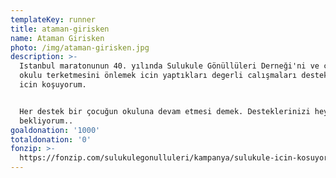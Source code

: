 ```yaml
---
templateKey: runner
title: ataman-girisken
name: Ataman Girisken
photo: /img/ataman-girisken.jpg
description: >-
  Istanbul maratonunun 40. yılında Sulukule Gönüllüleri Derneği'ni ve çocukların
  okulu terketmesini önlemek icin yaptıkları degerli calışmaları desteklemek
  icin koşuyorum.


  Her destek bir çocuğun okuluna devam etmesi demek. Desteklerinizi heyecanla
  bekliyorum..
goaldonation: '1000'
totaldonation: '0'
fonzip: >-
  https://fonzip.com/sulukulegonulluleri/kampanya/sulukule-icin-kosuyorum--okulu-terki-onluyorum-44
---
```


